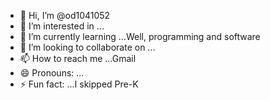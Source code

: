 - 👋 Hi, I’m @od1041052
- 👀 I’m interested in ...
- 🌱 I’m currently learning ...Well, programming and software
- 💞️ I’m looking to collaborate on ...
- 📫 How to reach me ...Gmail
- 😄 Pronouns: ...
- ⚡ Fun fact: ...I skipped Pre-K

<!---
od1041052/od1041052 is a ✨ special ✨ repository because its `README.md` (this file) appears on your GitHub profile.
You can click the Preview link to take a look at your changes.
--->
